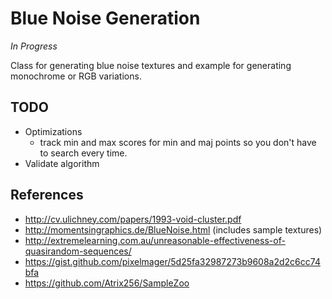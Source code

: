 # Blue Noise Generation

_In Progress_

Class for generating blue noise textures and example for generating monochrome or RGB variations.

## TODO

- Optimizations
	- track min and max scores for min and maj points so you don't have to search every time.
- Validate algorithm

## References

- http://cv.ulichney.com/papers/1993-void-cluster.pdf
- http://momentsingraphics.de/BlueNoise.html (includes sample textures)
- http://extremelearning.com.au/unreasonable-effectiveness-of-quasirandom-sequences/
- https://gist.github.com/pixelmager/5d25fa32987273b9608a2d2c6cc74bfa
- https://github.com/Atrix256/SampleZoo
